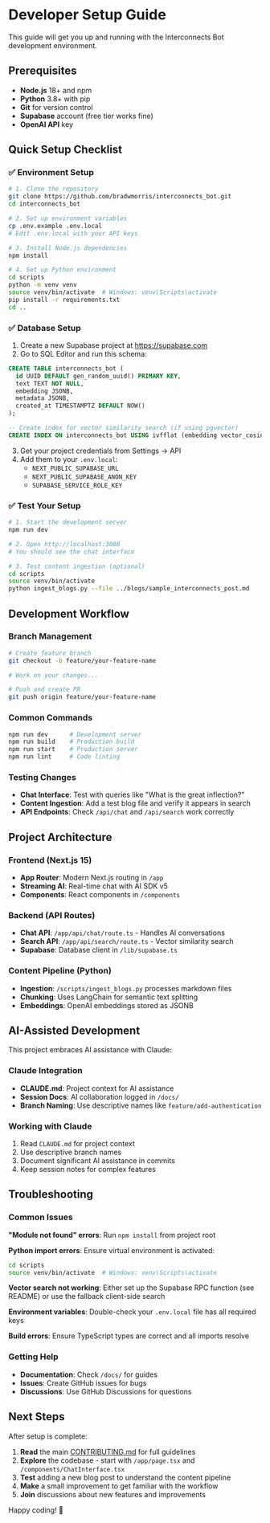 # Developer Setup Guide

This guide will get you up and running with the Interconnects Bot development environment.

## Prerequisites

- **Node.js** 18+ and npm
- **Python** 3.8+ with pip
- **Git** for version control
- **Supabase** account (free tier works fine)
- **OpenAI API** key

## Quick Setup Checklist

### ✅ Environment Setup
```bash
# 1. Clone the repository
git clone https://github.com/bradwmorris/interconnects_bot.git
cd interconnects_bot

# 2. Set up environment variables
cp .env.example .env.local
# Edit .env.local with your API keys

# 3. Install Node.js dependencies
npm install

# 4. Set up Python environment
cd scripts
python -m venv venv
source venv/bin/activate  # Windows: venv\Scripts\activate
pip install -r requirements.txt
cd ..
```

### ✅ Database Setup
1. Create a new Supabase project at https://supabase.com
2. Go to SQL Editor and run this schema:

```sql
CREATE TABLE interconnects_bot (
  id UUID DEFAULT gen_random_uuid() PRIMARY KEY,
  text TEXT NOT NULL,
  embedding JSONB,
  metadata JSONB,
  created_at TIMESTAMPTZ DEFAULT NOW()
);

-- Create index for vector similarity search (if using pgvector)
CREATE INDEX ON interconnects_bot USING ivfflat (embedding vector_cosine_ops);
```

3. Get your project credentials from Settings → API
4. Add them to your `.env.local`:
   - `NEXT_PUBLIC_SUPABASE_URL`
   - `NEXT_PUBLIC_SUPABASE_ANON_KEY`
   - `SUPABASE_SERVICE_ROLE_KEY`

### ✅ Test Your Setup
```bash
# 1. Start the development server
npm run dev

# 2. Open http://localhost:3000
# You should see the chat interface

# 3. Test content ingestion (optional)
cd scripts
source venv/bin/activate
python ingest_blogs.py --file ../blogs/sample_interconnects_post.md
```

## Development Workflow

### Branch Management
```bash
# Create feature branch
git checkout -b feature/your-feature-name

# Work on your changes...

# Push and create PR
git push origin feature/your-feature-name
```

### Common Commands
```bash
npm run dev      # Development server
npm run build    # Production build
npm run start    # Production server
npm run lint     # Code linting
```

### Testing Changes
- **Chat Interface**: Test with queries like "What is the great inflection?"
- **Content Ingestion**: Add a test blog file and verify it appears in search
- **API Endpoints**: Check `/api/chat` and `/api/search` work correctly

## Project Architecture

### Frontend (Next.js 15)
- **App Router**: Modern Next.js routing in `/app`
- **Streaming AI**: Real-time chat with AI SDK v5
- **Components**: React components in `/components`

### Backend (API Routes)
- **Chat API**: `/app/api/chat/route.ts` - Handles AI conversations
- **Search API**: `/app/api/search/route.ts` - Vector similarity search
- **Supabase**: Database client in `/lib/supabase.ts`

### Content Pipeline (Python)
- **Ingestion**: `/scripts/ingest_blogs.py` processes markdown files
- **Chunking**: Uses LangChain for semantic text splitting
- **Embeddings**: OpenAI embeddings stored as JSONB

## AI-Assisted Development

This project embraces AI assistance with Claude:

### Claude Integration
- **CLAUDE.md**: Project context for AI assistance
- **Session Docs**: AI collaboration logged in `/docs/`
- **Branch Naming**: Use descriptive names like `feature/add-authentication`

### Working with Claude
1. Read `CLAUDE.md` for project context
2. Use descriptive branch names
3. Document significant AI assistance in commits
4. Keep session notes for complex features

## Troubleshooting

### Common Issues

**"Module not found" errors**: Run `npm install` from project root

**Python import errors**: Ensure virtual environment is activated:
```bash
cd scripts
source venv/bin/activate  # Windows: venv\Scripts\activate
```

**Vector search not working**: Either set up the Supabase RPC function (see README) or use the fallback client-side search

**Environment variables**: Double-check your `.env.local` file has all required keys

**Build errors**: Ensure TypeScript types are correct and all imports resolve

### Getting Help
- **Documentation**: Check `/docs/` for guides
- **Issues**: Create GitHub issues for bugs
- **Discussions**: Use GitHub Discussions for questions

## Next Steps

After setup is complete:

1. **Read** the main [CONTRIBUTING.md](../../CONTRIBUTING.md) for full guidelines
2. **Explore** the codebase - start with `/app/page.tsx` and `/components/ChatInterface.tsx`
3. **Test** adding a new blog post to understand the content pipeline
4. **Make** a small improvement to get familiar with the workflow
5. **Join** discussions about new features and improvements

Happy coding! 🚀